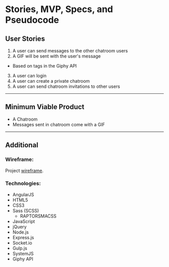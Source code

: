 <!-- SMSP.md -->

Stories, MVP, Specs, and Pseudocode
==========================================================================

## User Stories

1. A user can send messages to the other chatroom users
2. A GIF will be sent with the user's message
  - Based on tags in the Giphy API
3. A user can login
4. A user can create a private chatroom
5. A user can send chatroom invitations to other users

--------------------------------------------------------------------------

## Minimum Viable Product

- A Chatroom
- Messages sent in chatroom come with a GIF

--------------------------------------------------------------------------

## Additional

### Wireframe:
Project [wireframe](https://github.com/AESM/KittyParty/tree/wireframe).

### Technologies:
- AngularJS
- HTML5
- CSS3
- Sass (SCSS)
  + RAPTORSMACSS
- JavaScript
- jQuery
- Node.js
- Express.js
- Socket.io
- Gulp.js
- SystemJS
- Giphy API

